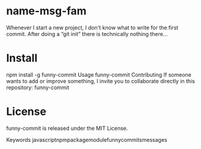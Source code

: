 # name-msg-fam

Whenever I start a new project, I don't know what to write for the first commit. After doing a “git init” there is technically nothing there...

# Install
npm install -g funny-commit
Usage
funny-commit
Contributing
If someone wants to add or improve something, I invite you to collaborate directly in this repository: funny-commit

# License
funny-commit is released under the MIT License.

Keywords
javascriptnpmpackagemodulefunnycommitsmessages